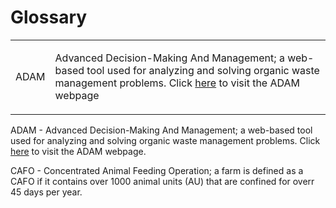 # Glossary

<table>
  <tr>
    <td>
        ADAM
    </td>
    <td>
        <p>Advanced Decision-Making And Management; a web-based tool used for analyzing and solving organic waste management problems. Click <a href="http://54.208.179.171:8000/">here</a> to visit the ADAM webpage</p>
    </td>

  </tr>

</table>

<p>ADAM - Advanced Decision-Making And Management; a web-based tool used for analyzing and solving organic waste management problems. Click <a href="http://54.208.179.171:8000/">here</a> to visit the ADAM webpage.</p>
<p>CAFO - Concentrated Animal Feeding Operation; a farm is defined as a CAFO if it contains over 1000 animal units (AU) that are confined for overr 45 days per year.</p>






